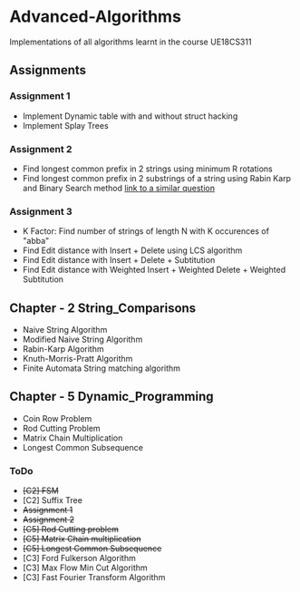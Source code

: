# Advanced-Algorithms
Implementations of all algorithms learnt in the course UE18CS311

## Assignments
### Assignment 1
* Implement Dynamic table with and without struct hacking
* Implement Splay Trees

### Assignment 2
* Find longest common prefix in 2 strings using minimum R rotations
* Find longest common prefix in 2 substrings of a string using Rabin Karp and Binary Search method
    [link to a similar question](https://www.codechef.com/problems/INSQ15_A)

### Assignment 3
* K Factor: Find number of strings of length N with K occurences of "abba"
* Find Edit distance with Insert + Delete using LCS algorithm
* Find Edit distance with Insert + Delete + Subtitution
* Find Edit distance with Weighted Insert + Weighted Delete + Weighted Subtitution

## Chapter - 2 String_Comparisons
* Naive String Algorithm
* Modified Naive String Algorithm
* Rabin-Karp Algorithm
* Knuth-Morris-Pratt Algorithm
* Finite Automata String matching algorithm

## Chapter - 5 Dynamic_Programming
* Coin Row Problem  
* Rod Cutting Problem
* Matrix Chain Multiplication
* Longest Common Subsequence

### ToDo
* ~~\[C2\] FSM~~   
* \[C2\] Suffix Tree
* ~~Assignment 1~~
* ~~Assignment 2~~
* ~~\[C5\] Rod Cutting problem~~
* ~~\[C5\] Matrix Chain multiplication~~
* ~~\[C5\] Longest Common Subsequence~~
* \[C3\] Ford Fulkerson Algorithm
* \[C3\] Max Flow Min Cut Algorithm
* \[C3\] Fast Fourier Transform Algorithm
